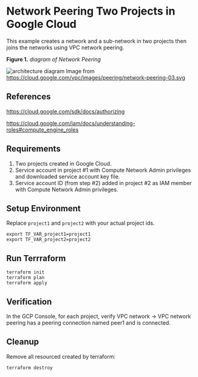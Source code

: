 # Network Peering Two Projects in Google Cloud

This example creates a network and a sub-network in two projects then joins the networks using VPC network peering.

**Figure 1.** *diagram of Network Peering*

![architecture diagram](https://cloud.google.com/vpc/images/peering/network-peering-03.svg)
Image from https://cloud.google.com/vpc/images/peering/network-peering-03.svg

## References
https://cloud.google.com/sdk/docs/authorizing

https://cloud.google.com/iam/docs/understanding-roles#compute_engine_roles

## Requirements
1. Two projects created in Google Cloud.
2. Service account in project #1 with Compute Network Admin privileges and downloaded service account key file.
3. Service account ID (from step #2) added in project #2 as IAM member with Compute Network Admin privileges.
 
## Setup Environment
Replace `project1` and `project2` with your actual project ids.
```
export TF_VAR_project1=project1
export TF_VAR_project2=project2
```

## Run Terrraform
```
terraform init
terraform plan
terraform apply
```

## Verification
In the GCP Console, for each project, verify VPC network -> VPC network peering has a peering connection named peer1 and is connected.

## Cleanup
Remove all resourced created by terraform:
```
terraform destroy
```